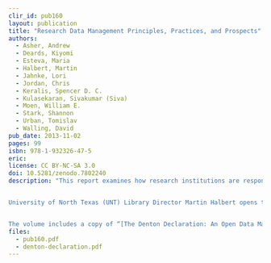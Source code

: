 ```yaml
---
clir_id: pub160
layout: publication
title: "Research Data Management Principles, Practices, and Prospects"
authors: 
  - Asher, Andrew
  - Deards, Kiyomi
  - Esteva, Maria
  - Halbert, Martin
  - Jahnke, Lori 
  - Jordan, Chris 
  - Keralis, Spencer D. C. 
  - Kulasekaran, Sivakumar (Siva) 
  - Moen, William E. 
  - Stark, Shannon 
  - Urban, Tomislav 
  - Walling, David 
pub_date: 2013-11-02
pages: 99
isbn: 978-1-932326-47-5
eric:
license: CC BY-NC-SA 3.0
doi: 10.5281/zenodo.7802240
description: "This report examines how research institutions are responding to data management requirements of the National Science Foundation, National Institutes of Health, and other federal agencies. It also considers what role, if any, academic libraries and the library and information science profession should have in supporting researchers’ data management needs.


University of North Texas (UNT) Library Director Martin Halbert opens the report with an overview of the [DataRes Project](https://web.archive.org/web/20180727060448/https://datamanagement.unt.edu/datares), a two-year investigation of data management practices conducted at UNT with colleagues Spencer D. C. Keralis, Shannon Stark, and William E. Moen. His introduction is followed by a series of papers that were presented at the [DataRes Symposium](https://web.archive.org/web/20170310004819/http://datamanagement.unt.edu/symposium) that UNT organized in December 2012.


The volume includes a copy of “[The Denton Declaration: An Open Data Manifesto](10.5281/zenodo.7802224),” written in May 2012 by a group of technologists and librarians, scholars and researchers, university administrators, and other stakeholders who gathered at UNT to discuss and articulate best practices and emerging trends in research data management."
files:
  - pub160.pdf
  - denton-declaration.pdf
---
```

